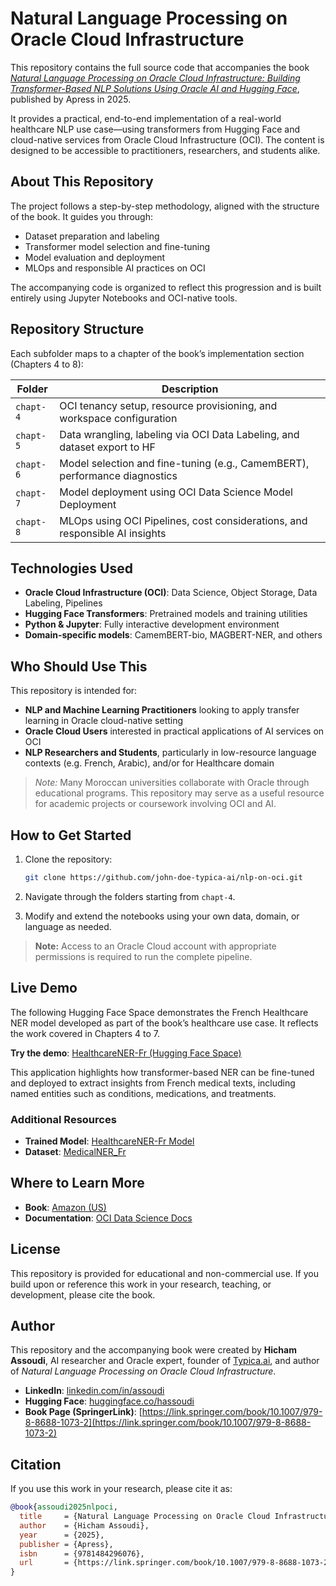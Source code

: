 # Natural Language Processing on Oracle Cloud Infrastructure

This repository contains the full source code that accompanies the book *[Natural Language Processing on Oracle Cloud Infrastructure: Building Transformer-Based NLP Solutions Using Oracle AI and Hugging Face](https://a.co/d/1GJWZNj)*, published by Apress in 2025.

It provides a practical, end-to-end implementation of a real-world healthcare NLP use case—using transformers from Hugging Face and cloud-native services from Oracle Cloud Infrastructure (OCI). The content is designed to be accessible to practitioners, researchers, and students alike.

## About This Repository

The project follows a step-by-step methodology, aligned with the structure of the book. It guides you through:

- Dataset preparation and labeling
- Transformer model selection and fine-tuning
- Model evaluation and deployment
- MLOps and responsible AI practices on OCI

The accompanying code is organized to reflect this progression and is built entirely using Jupyter Notebooks and OCI-native tools.

## Repository Structure

Each subfolder maps to a chapter of the book’s implementation section (Chapters 4 to 8):

| Folder     | Description                                                                 |
|------------|-----------------------------------------------------------------------------|
| `chapt-4`  | OCI tenancy setup, resource provisioning, and workspace configuration       |
| `chapt-5`  | Data wrangling, labeling via OCI Data Labeling, and dataset export to HF    |
| `chapt-6`  | Model selection and fine-tuning (e.g., CamemBERT), performance diagnostics   |
| `chapt-7`  | Model deployment using OCI Data Science Model Deployment                    |
| `chapt-8`  | MLOps using OCI Pipelines, cost considerations, and responsible AI insights |

## Technologies Used

- **Oracle Cloud Infrastructure (OCI)**: Data Science, Object Storage, Data Labeling, Pipelines  
- **Hugging Face Transformers**: Pretrained models and training utilities  
- **Python & Jupyter**: Fully interactive development environment  
- **Domain-specific models**: CamemBERT-bio, MAGBERT-NER, and others

## Who Should Use This

This repository is intended for:

- **NLP and Machine Learning Practitioners** looking to apply transfer learning in Oracle cloud-native setting
- **Oracle Cloud Users** interested in practical applications of AI services on OCI
- **NLP Researchers and Students**, particularly in low-resource language contexts (e.g. French, Arabic), and/or for Healthcare domain 

> *Note:* Many Moroccan universities collaborate with Oracle through educational programs. This repository may serve as a useful resource for academic projects or coursework involving OCI and AI.

## How to Get Started

1. Clone the repository:
   ```bash
   git clone https://github.com/john-doe-typica-ai/nlp-on-oci.git
   ```

2. Navigate through the folders starting from `chapt-4`.

3. Modify and extend the notebooks using your own data, domain, or language as needed.

> **Note:** Access to an Oracle Cloud account with appropriate permissions is required to run the complete pipeline.

## Live Demo

The following Hugging Face Space demonstrates the French Healthcare NER model developed as part of the book’s healthcare use case. It reflects the work covered in Chapters 4 to 7.

**Try the demo**: [HealthcareNER-Fr (Hugging Face Space)](https://huggingface.co/spaces/TypicaAI/HealthcareNER-Fr)

This application highlights how transformer-based NER can be fine-tuned and deployed to extract insights from French medical texts, including named entities such as conditions, medications, and treatments.

### Additional Resources

- **Trained Model**: [HealthcareNER-Fr Model](https://huggingface.co/TypicaAI/HealthcareNER-Fr)  
- **Dataset**: [MedicalNER_Fr](https://huggingface.co/datasets/TypicaAI/MedicalNER_Fr)

## Where to Learn More

- **Book**: [Amazon (US)](https://www.amazon.com/dp/1484296074)  
- **Documentation**: [OCI Data Science Docs](https://docs.oracle.com/en-us/iaas/data-science/)

## License

This repository is provided for educational and non-commercial use. If you build upon or reference this work in your research, teaching, or development, please cite the book.

## Author

This repository and the accompanying book were created by **Hicham Assoudi**, AI researcher and Oracle expert, founder of [Typica.ai](https://typica.ai), and author of *Natural Language Processing on Oracle Cloud Infrastructure*.

- **LinkedIn**: [linkedin.com/in/assoudi](https://www.linkedin.com/in/assoudi)  
- **Hugging Face**: [huggingface.co/hassoudi](https://huggingface.co/hassoudi)  
- **Book Page (SpringerLink)**: [https://link.springer.com/book/10.1007/979-8-8688-1073-2](https://link.springer.com/book/10.1007/979-8-8688-1073-2)

## Citation

If you use this work in your research, please cite it as:

```bibtex
@book{assoudi2025nlpoci,
  title     = {Natural Language Processing on Oracle Cloud Infrastructure: Building Transformer-Based NLP Solutions Using Oracle AI and Hugging Face},
  author    = {Hicham Assoudi},
  year      = {2025},
  publisher = {Apress},
  isbn      = {9781484296076},
  url       = {https://link.springer.com/book/10.1007/979-8-8688-1073-2}
}
```

